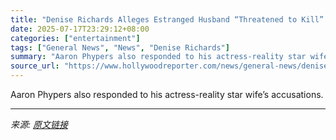 ```yaml
---
title: "Denise Richards Alleges Estranged Husband “Threatened to Kill” Her, Granted Temporary Restraining Order"
date: 2025-07-17T23:29:12+08:00
categories: ["entertainment"]
tags: ["General News", "News", "Denise Richards"]
summary: "Aaron Phypers also responded to his actress-reality star wife’s accusations."
source_url: "https://www.hollywoodreporter.com/news/general-news/denise-richards-restraining-order-husband-domestic-abuse-1236318498/"
---
```


Aaron Phypers also responded to his actress-reality star wife’s accusations.

---

*来源: [原文链接](https://www.hollywoodreporter.com/news/general-news/denise-richards-restraining-order-husband-domestic-abuse-1236318498/)*
